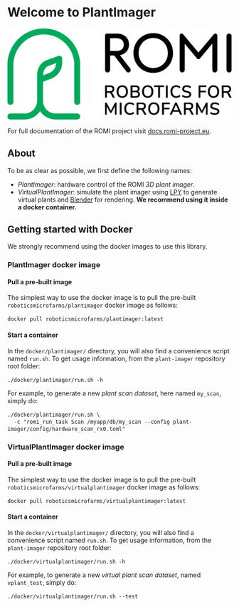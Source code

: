 # Welcome to PlantImager

![ROMI_ICON2_greenB.png](assets/images/ROMI_ICON2_greenB.png)

For full documentation of the ROMI project visit [docs.romi-project.eu](https://docs.romi-project.eu/).

## About

To be as clear as possible, we first define the following names:
- _PlantImager_: hardware control of the ROMI _3D plant imager_.
- _VirtualPlantImager_: simulate the plant imager using [LPY](https://github.com/fredboudon/lpy) to generate virtual plants and [Blender](https://www.blender.org/) for rendering. **We recommend using it inside a docker container.**


## Getting started with Docker
We strongly recommend using the docker images to use this library.

### PlantImager docker image

#### Pull a pre-built image
The simplest way to use the docker image is to pull the pre-built `roboticsmicrofarms/plantimager` docker image as follows:
```shell
docker pull roboticsmicrofarms/plantimager:latest
```

#### Start a container
In the `docker/plantimager/` directory, you will also find a convenience script named `run.sh`.
To get usage information, from the `plant-imager` repository root folder:
```shell
./docker/plantimager/run.sh -h
```

For example, to generate a new _plant scan dataset_, here named `my_scan`, simply do:
```shell
./docker/plantimager/run.sh \
  -c "romi_run_task Scan /myapp/db/my_scan --config plant-imager/config/hardware_scan_rx0.toml"
```


### VirtualPlantImager docker image

#### Pull a pre-built image
The simplest way to use the docker image is to pull the pre-built `roboticsmicrofarms/virtualplantimager` docker image as follows:
```shell
docker pull roboticsmicrofarms/virtualplantimager:latest
```

#### Start a container
In the `docker/virtualplantimager/` directory, you will also find a convenience script named `run.sh`.
To get usage information, from the `plant-imager` repository root folder:
```shell
./docker/virtualplantimager/run.sh -h
```

For example, to generate a new _virtual plant scan dataset_, named `vplant_test`, simply do:
```shell
./docker/virtualplantimager/run.sh --test
```
